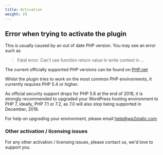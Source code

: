 ```yaml
---
title: Activation
weight: 29
---
```


Error when trying to activate the plugin
----------------------------------------

This is usually caused by an out of date PHP version.  You may see an
error such as

> Fatal error: Can't use function return value in write context in ...

The current officially supported PHP versions can be found on [PHP.net]

Whilst the plugin tries to work on the most common PHP environments, it
currently requires PHP 5.4 or higher.

As official security support drops for PHP 5.6 at the end of 2018, it is
strongly recommended to upgraded your WordPress hosting environment to
PHP 7, ideally, PHP 7.1 or 7.2, as 7.0 will also stop being supported in
December, 2018.

For help on upgrading your environment, please email
<help@wp2static.com>

  [PHP.net]: http://php.net/supported-versions.php

### Other activation / licensing issues

For any other activation / licensing issues, please contact us, we'd love to support you.
